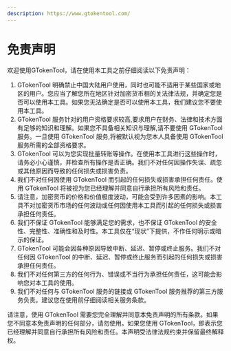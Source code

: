 ```yaml
---
description: https://www.gtokentool.com/
---
```


# 免责声明

欢迎使用GTokenTool，请在使用本工具之前仔细阅读以下免责声明：

1. GTokenTool 明确禁止中国大陆用户使用，同时也可能不适用于某些国家或地区的用户。您应当了解您所在地区针对加密货币相的关法律法规，并确定您是否可以使用本工具。如果您无法确定是否可以使用本工具，我们建议您不要使用本工具。
2. GTokenTool 服务针对的用户资格要求较高,要求用户在财务、法律和技术方面有足够的知识和理解。如果您不具备相关知识与理解,请不要使用 GTokenTool 服务。一旦使用 GTokenTool 服务,将被默认视为您本人具备使用 GTokenTool 服务所需的全部资格要求。
3. GTokenTool 可以为您实现批量转账等操作。在使用本工具进行这些操作时，请务必小心谨慎，并检查所有操作是否正确。我们不对任何因操作失误、疏忽或其他原因而导致的任何损失或损害负责。
4. 我们不对任何因使用 GTokenTool 而引起的任何损失或损害承担任何责任。使用 GTokenTool 将被视为您已经理解并同意自行承担所有风险和责任。
5. 请注意，加密货币的价格和价值极度波动，可能会受到许多因素的影响。本工具不对加密货币市场的任何波动或任何因使用本工具而引起的任何损失或损害承担任何责任。
6. 我们不保证 GTokenTool 能够满足您的需求，也不保证 GTokenTool 的安全性、完整性、准确性和及时性。本工具仅在“现状”下提供，不作任何明示或暗示的保证。
7. GTokenTool 可能会因各种原因导致中断、延迟、暂停或终止服务。我们不对任何因 GTokenTool 的中断、延迟、暂停或终止服务而引起的任何损失或损害承担任何责任。
8. 我们不对任何第三方的任何行为、错误或不当行为承担任何责任，这可能会影响您对本工具的使用。
9. 我们不对任何与 GTokenTool 服务的链接或 GTokenTool 服务推荐的第三方服务负责。建议您在使用前仔细阅读相关服务条款。

请注意，使用 GTokenTool 需要您完全理解并同意本免责声明的所有条款。如果您不同意本免责声明的任何部分，请勿使用。如果您使用 GTokenTool，即表示您已经理解并同意自行承担所有风险和责任。本声明受法律法规约束并保留最终解释权。
